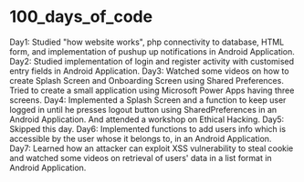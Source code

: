 # 100_days_of_code
Day1: Studied "how website works", php connectivity to database, HTML form, and implementation of pushup up notifications in Android Application.
Day2: Studied implementation of login and register activity with customised entry fields in Android Application.
Day3: Watched some videos on how to create Splash Screen and Onboarding Screen using Shared Preferences. Tried to create a small application using Microsoft Power Apps having three screens.
Day4: Implemented a Splash Screen and a function to keep user logged in until he presses logout button using SharedPreferences in an Android Application. And attended a workshop on Ethical Hacking.
Day5: Skipped this day.
Day6: Implemented functions to add users info which is accessible by the user whose it belongs to, in an Android Application.  
Day7: Learned how an attacker can exploit XSS vulnerability to steal cookie and watched some videos on retrieval of users' data in a list format in Android Application.
